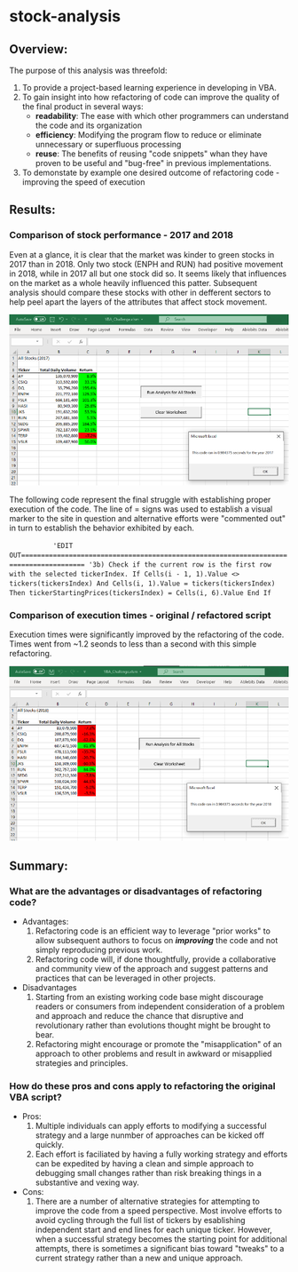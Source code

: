 # stock-analysis

## Overview:
The purpose of this analysis was threefold: 
1. To provide a project-based learning experience in developing in VBA.
2. To gain insight into how refactoring of code can improve the quality of the final product in several ways:
   -  **readability**: The ease with which other programmers can understand the code and its organization
   -  **efficiency**: Modifying the program flow to reduce or eliminate unnecessary or superfluous processing
   -  **reuse**: The benefits of reusing "code snippets" whan they have proven to be useful and "bug-free" in previous implementations. 
3. To demonstate by example one desired outcome of refactoring code - improving the speed of execution 

## Results: 

### Comparison of stock performance - 2017 and 2018

Even at a glance, it is clear that the market was kinder to green stocks in 2017 than in 2018. Only two stock (ENPH and RUN) had positive movement in 2018, while in 2017 all but one stock did so. It seems likely that influences on the  market as a whole heavily influenced this patter. Subsequent analysis should compare these stocks with other in defferent sectors to help peel apart the layers of the attributes that affect stock movement. 

![2017 stock performance](https://github.com/DrBuddyO1/stock-analysis/blob/main/Resources/VBA_Challenge_2017.png)

The following code represent the final struggle with establishing proper execution of the code. The line of = signs was used to establish a visual marker to the site in question and alternative efforts were "commented out" in turn to establish the behavior exhibited by each. 

`            'EDIT OUT======================================================================================
            '3b) Check if the current row is the first row with the selected tickerIndex.
            If Cells(i - 1, 1).Value <> tickers(tickersIndex) And Cells(i, 1).Value = tickers(tickersIndex) Then
                tickerStartingPrices(tickersIndex) = Cells(i, 6).Value
            End If
`
### Comparison of execution times - original  / refactored script
Execution times were significantly improved by the refactoring of the code. Times went from ~1.2 seonds to less than a second with this simple refactoring. 

![2018 stock performance with execution times](https://github.com/DrBuddyO1/stock-analysis/blob/main/Resources/VBA_Challenge_2018.png)

## Summary: 
### What are the advantages or disadvantages of refactoring code?
- Advantages: 
  1. Refactoring code is an efficient way to leverage "prior works" to allow subsequent authors to focus on **_improving_** the code and not simply reproducing previous work. 
  2. Refactoring code will, if done thoughtfully, provide a collaborative and community view of the approach and suggest patterns and practices that can be leveraged in other projects. 
- Disadvantages
  1. Starting from an existing working code base might discourage readers or consumers from independent consideration of a problem and approach and reduce the chance that disruptive and revolutionary rather than evolutions thought might be brought to bear. 
  2. Refactoring might encourage or promote the "misapplication" of an approach to other problems and result in awkward or misapplied strategies and principles. 
### How do these pros and cons apply to refactoring the original VBA script?
- Pros: 
  1. Multiple individuals can apply efforts to modifying a successful strategy and a large nunmber of approaches can be kicked off quickly. 
  2. Each effort is faciliated by having a fully working strategy and efforts can be expedited by having a clean and simple approach to debugging small changes rather than risk breaking things in a substantive and vexing way. 
- Cons:
  1. There are a number of alternative strategies for attempting to improve the code from a speed perspective. Most involve efforts to avoid cycling through the full list of tickers by esablishing independent start and end lines for each unique ticker. However, when a successful strategy becomes the starting point for additional attempts, there is sometimes a significant bias toward "tweaks" to a current strategy rather than a new and unique approach. 
